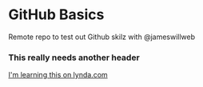 GitHub Basics
=============

Remote repo to test out Github skilz with @jameswillweb

### This really needs another header

[I'm learning this on lynda.com](http://lynda.com)
